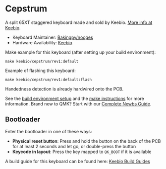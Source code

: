 # Cepstrum

A split 65XT staggered keyboard made and sold by Keebio. [More info at Keebio](https://keeb.io).

* Keyboard Maintainer: [Bakingpy/nooges](https://github.com/nooges)
* Hardware Availability: [Keebio](https://keeb.io/)

Make example for this keyboard (after setting up your build environment):

    make keebio/cepstrum/rev1:default

Example of flashing this keyboard:

    make keebio/cepstrum/rev1:default:flash

Handedness detection is already hardwired onto the PCB.

See the [build environment setup](https://docs.qmk.fm/#/getting_started_build_tools) and the [make instructions](https://docs.qmk.fm/#/getting_started_make_guide) for more information. Brand new to QMK? Start with our [Complete Newbs Guide](https://docs.qmk.fm/#/newbs).

## Bootloader

Enter the bootloader in one of these ways:

* **Physical reset button**: Press and hold the button on the back of the PCB for at least 2 seconds and let go, or double-press the button
* **Keycode in layout**: Press the key mapped to `QK_BOOT` if it is available

A build guide for this keyboard can be found here: [Keebio Build Guides](https://docs.keeb.io)
